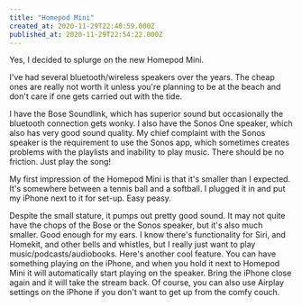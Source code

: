 ```yaml
---
title: "Homepod Mini"
created_at: 2020-11-29T22:40:59.000Z
published_at: 2020-11-29T22:54:22.000Z
---
```

Yes, I decided to splurge on the new Homepod Mini. 

I've had several bluetooth/wireless speakers over the years. The cheap ones are really not worth it unless you're planning to be at the beach and don't care if one gets carried out with the tide. 

I have the Bose Soundlink, which has superior sound but occasionally the bluetooth connection gets wonky. I also have the Sonos One speaker, which also has very good sound quality. My chief complaint with the Sonos speaker is the requirement to use the Sonos app, which sometimes creates problems with the playlists and inability to play music. There should be no friction. Just play the song!

My first impression of the Homepod Mini is that it's smaller than I expected. It's somewhere between a tennis ball and a softball. I plugged it in and put my iPhone next to it for set-up. Easy peasy. 

Despite the small stature, it pumps out pretty good sound. It may not quite have the chops of the Bose or the Sonos speaker, but it's also much smaller. Good enough for my ears. I know there's functionality for Siri, and Homekit, and other bells and whistles, but I really just want to play music/podcasts/audiobooks. Here's another cool feature. You can have something playing on the iPhone, and when you hold it next to Homepod Mini it will automatically start playing on the speaker. Bring the iPhone close again and it will take the stream back. Of course, you can also use Airplay settings on the iPhone if you don't want to get up from the comfy couch.

